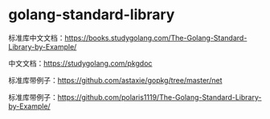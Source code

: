 # golang-standard-library

标准库中文文档：https://books.studygolang.com/The-Golang-Standard-Library-by-Example/

中文文档：https://studygolang.com/pkgdoc

标准库带例子：https://github.com/astaxie/gopkg/tree/master/net

标准库带例子：https://github.com/polaris1119/The-Golang-Standard-Library-by-Example/


